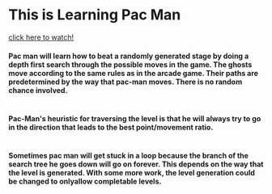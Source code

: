 # This is Learning Pac Man
[click here to watch!](http://nickareias.github.io/LearningPacMan/)
#### Pac man will learn how to beat a randomly generated stage by doing a depth first search through the possible moves in the game.  The ghosts move according to the same rules as in the arcade game.  Their paths are predetermined by the way that pac-man moves.  There is no random chance involved.
#
#### Pac-Man's heuristic for traversing the level is that he will always try to go in the direction that leads to the best point/movement ratio.
#	
#### Sometimes pac man will get stuck in a loop because the branch of the search tree he goes down will go on forever.  This  depends on the way that the level is generated.  With some more work, the level generation could be changed to onlyallow completable levels.
